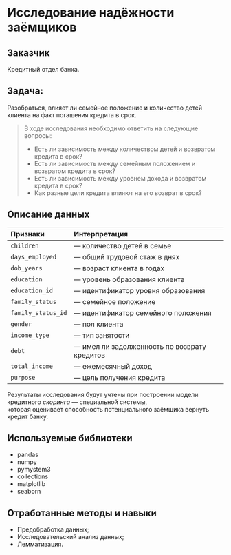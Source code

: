 # Исследование надёжности заёмщиков
## Заказчик
Кредитный отдел банка.
## Задача:
Разобраться, влияет ли семейное положение и количество детей клиента на факт погашения кредита в срок.
>В ходе исследования необходимо ответить на следующие вопросы:
>- Есть ли зависимость между количеством детей и возвратом кредита в срок?
>- Есть ли зависимость между семейным положением и возвратом кредита в срок?
>- Есть ли зависимость между уровнем дохода и возвратом кредита в срок?
>- Как разные цели кредита влияют на его возврат в срок?

## Описание данных

|Признаки|Интерпретация|
|:--- |:----------- |
|`children`| — количество детей в семье|
|`days_employed`| — общий трудовой стаж в днях|
|`dob_years`| — возраст клиента в годах|
|`education`| — уровень образования клиента|
|`education_id`| — идентификатор уровня образования|
|`family_status`| — семейное положение|
|`family_status_id`| — идентификатор семейного положения|
|`gender`| — пол клиента|
|`income_type`| — тип занятости|
|`debt`| — имел ли задолженность по возврату кредитов|
|`total_income`| — ежемесячный доход|
|`purpose`| — цель получения кредита|

Результаты исследования будут учтены при построении модели кредитного *скоринга* — специальной системы,\
которая оценивает способность потенциального заёмщика вернуть кредит банку.
## Используемые библиотеки
* pandas
* numpy
* pymystem3
* collections
* matplotlib
* seaborn
## Отработанные методы и навыки
* Предобработка данных;
* Исследовательский анализ данных;
* Лемматизация.
